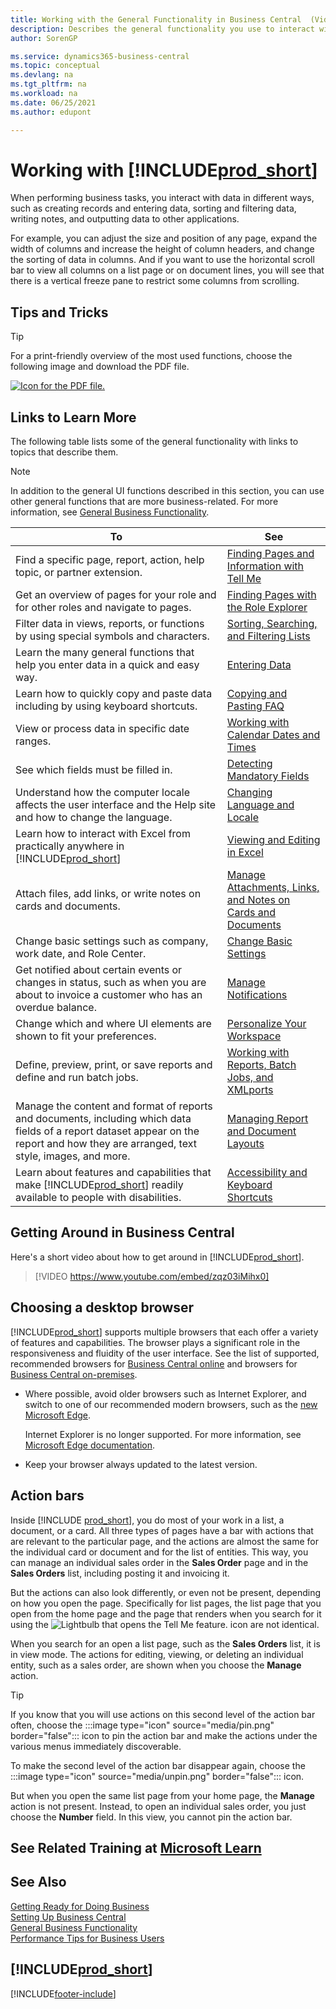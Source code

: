 ```yaml
---
title: Working with the General Functionality in Business Central  (Video) | Microsoft Docs
description: Describes the general functionality you use to interact with data in Business Central, such as entering values, sorting data, and changing views.
author: SorenGP

ms.service: dynamics365-business-central
ms.topic: conceptual
ms.devlang: na
ms.tgt_pltfrm: na
ms.workload: na
ms.date: 06/25/2021
ms.author: edupont

---
```

# Working with [!INCLUDE[prod_short](includes/prod_short.md)]

When performing business tasks, you interact with data in different ways, such as creating records and entering data, sorting and filtering data, writing notes, and outputting data to other applications.

For example, you can adjust the size and position of any page, expand the width of columns and increase the height of column headers, and change the sorting of data in columns. And if you want to use the horizontal scroll bar to view all columns on a list page or on document lines, you will see that there is a vertical freeze pane to restrict some columns from scrolling.

## <a name="cheatsheet"></a>Tips and Tricks

> [!TIP]
> For a print-friendly overview of the most used functions, choose the following image and download the PDF file.
>
> [ ![Icon for the PDF file.](media/cheat_sheet_inline.png) ](media/cheat_sheet.pdf "Icon that opens a PDF")

## Links to Learn More

The following table lists some of the general functionality with links to topics that describe them.

> [!NOTE]
> In addition to the general UI functions described in this section, you can use other general functions that are more business-related. For more information, see [General Business Functionality](ui-across-business-areas.md).

| To  | See |
| --- | --- |
|Find a specific page, report, action, help topic, or partner extension. |[Finding Pages and Information with Tell Me](ui-search.md) |
|Get an overview of pages for your role and for other roles and navigate to pages.|[Finding Pages with the Role Explorer](ui-role-explorer.md)|
| Filter data in views, reports, or functions by using special symbols and characters. |[Sorting, Searching, and Filtering Lists](ui-enter-criteria-filters.md) |
|Learn the many general functions that help you enter data in a quick and easy way.|[Entering Data](ui-enter-data.md)|
|Learn how to quickly copy and paste data including by using keyboard shortcuts.|[Copying and Pasting FAQ](faq-copy-paste.yml)|
| View or process data in specific date ranges. |[Working with Calendar Dates and Times](ui-enter-date-ranges.md) |
| See which fields must be filled in. |[Detecting Mandatory Fields](ui-mandatory-fields.md) |
|Understand how the computer locale affects the user interface and the Help site and how to change the language.|[Changing Language and Locale](about-locale-language.md)|
|Learn how to interact with Excel from practically anywhere in [!INCLUDE[prod_short](includes/prod_short.md)]|[Viewing and Editing in Excel](across-work-with-excel.md)|
|Attach files, add links, or write notes on cards and documents.|[Manage Attachments, Links, and Notes on Cards and Documents](ui-how-add-link-to-record.md)|
| Change basic settings such as company, work date, and Role Center. |[Change Basic Settings](ui-change-basic-settings.md) |
|Get notified about certain events or changes in status, such as when you are about to invoice a customer who has an overdue balance.|[Manage Notifications](ui-smart-notifications.md)|
| Change which and where UI elements are shown to fit your preferences.|[Personalize Your Workspace](ui-personalization-user.md) |
|Define, preview, print, or save reports and define and run batch jobs.|[Working with Reports, Batch Jobs, and XMLports](ui-work-report.md)|
| Manage the content and format of reports and documents, including which data fields of a report dataset appear on the report and how they are arranged, text style, images, and more.|[Managing Report and Document Layouts](ui-manage-report-layouts.md) |
|Learn about features and capabilities that make [!INCLUDE[prod_short](includes/prod_short.md)] readily available to people with disabilities.|[Accessibility and Keyboard Shortcuts](ui-accessibility.md)|

## Getting Around in Business Central
Here's a short video about how to get around in [!INCLUDE[prod_short](includes/prod_short.md)].

> [!VIDEO https://www.youtube.com/embed/zqz03iMihx0]

## Choosing a desktop browser

[!INCLUDE[prod_short](includes/prod_short.md)] supports multiple browsers that each offer a variety of features and capabilities. The browser plays a significant role in the responsiveness and fluidity of the user interface. See the list of supported, recommended browsers for [Business Central online](./product-requirements.md) and browsers for [Business Central on-premises](/dynamics365/business-central/dev-itpro/deployment/system-requirement-business-central-v15).

- Where possible, avoid older browsers such as Internet Explorer, and switch to one of our recommended modern browsers, such as the [new Microsoft Edge](https://www.microsoft.com/edge/).  

    Internet Explorer is no longer supported. For more information, see [Microsoft Edge documentation](https://support.microsoft.com/hub/4337664/microsoft-edge-help).
- Keep your browser always updated to the latest version.

## Action bars

Inside [!INCLUDE [prod_short](includes/prod_short.md)], you do most of your work in a list, a document, or a card. All three types of pages have a bar with actions that are relevant to the particular page, and the actions are almost the same for the individual card or document and for the list of entities. This way, you can manage an individual sales order in the **Sales Order** page and in the **Sales Orders** list, including posting it and invoicing it.  

But the actions can also look differently, or even not be present, depending on how you open the page. Specifically for list pages, the list page that you open from the home page and the page that renders when you search for it using the ![Lightbulb that opens the Tell Me feature.](media/ui-search/search_small.png "Tell me what you want to do") icon are not identical.  

When you search for an open a list page, such as the **Sales Orders** list, it is in view mode. The actions for editing, viewing, or deleting an individual entity, such as a sales order, are shown when you choose the **Manage** action.  

> [!TIP]
> If you know that you will use actions on this second level of the action bar often, choose the :::image type="icon" source="media/pin.png" border="false"::: icon to pin the action bar and make the actions under the various menus immediately discoverable.
>
> To make the second level of the action bar disappear again, choose the :::image type="icon" source="media/unpin.png" border="false"::: icon.

But when you open the same list page from your home page, the **Manage** action is not present. Instead, to open an individual sales order, you just choose the **Number** field. In this view, you cannot pin the action bar.  

## See Related Training at [Microsoft Learn](/learn/paths/work-pro-data-dynamics-365-business-central/)

## See Also

[Getting Ready for Doing Business](ui-get-ready-business.md)  
[Setting Up Business Central](setup.md)  
[General Business Functionality](ui-across-business-areas.md)  
[Performance Tips for Business Users](/dynamics365/business-central/dev-itpro/performance/performance-users?toc=/dynamics365/business-central/toc.json)

## [!INCLUDE[prod_short](includes/free_trial_md.md)]


[!INCLUDE[footer-include](includes/footer-banner.md)]